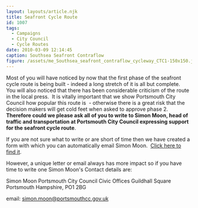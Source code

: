```yaml
---
layout: layouts/article.njk
title: Seafront Cycle Route
id: 1007
tags:
  - Campaigns
  - City Council
  - Cycle Routes
date: 2010-03-09 12:14:45
caption: Southsea Seafront Contraflow
figure: /assets/me_Southsea_seafront_contraflow_cycleway_CTC1-150x150.jpg
---
```

 
Most of you will have noticed by now that the first phase of the seafront cycle route is being built - indeed a long stretch of it is all but complete.  You will also noticed that there has been considerable criticism of the route in the local press.  It is vitally important that we show Portsmouth City Council how popular this route is  - otherwise there is a great risk that the decision makers will get cold feet when asked to approve phase 2.  **Therefore could we please ask all of you to write to Simon Moon, head of traffic and transportation at Portsmouth City Council expressing support for the seafront cycle route**.

If you are not sure what to write or are short of time then we have created a form with which you can automatically email Simon Moon.  [Click here to find it](../infrastructure/support-the-seafront-cycle-route/).

However, a unique letter or email always has more impact so if you have time to write one Simon Moon's Contact details are:

Simon Moon
Portsmouth City Council
Civic Offices
Guildhall Square
Portsmouth
Hampshire, PO1 2BG

email: [simon.moon@portsmouthcc.gov.uk](mailto:simon.moon@portsmouthcc.gov.uk)
